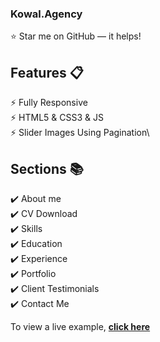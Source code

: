 ### Kowal.Agency
:star: Star me on GitHub — it helps!

## Features 📋
⚡️ Fully Responsive\
⚡️ HTML5 & CSS3 & JS\
⚡️ Slider Images Using Pagination\

## Sections 📚
✔️ About me\
✔️ CV Download\
✔️ Skills \
✔️ Education\
✔️ Experience\
✔️ Portfolio\
✔️ Client Testimonials\
✔️ Contact Me

To view a live example, **[click here](https://kowalbartek.github.io/personal-website/)**
